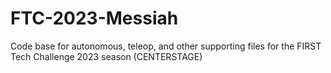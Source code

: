 # FTC-2023-Messiah
Code base for autonomous, teleop, and other supporting files for the FIRST Tech Challenge 2023 season (CENTERSTAGE)
